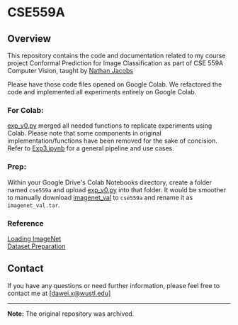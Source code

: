 # CSE559A


## Overview

This repository contains the code and documentation related to my course project Conformal Prediction for Image Classification as part of CSE 559A Computer Vision, taught by [Nathan Jacobs](https://jacobsn.github.io/)

Please have those code files opened on Google Colab. We refactored the code and implemented all experiments entirely on Google Colab. 

### For Colab:
[exp_v0.py](./exp_v0.py) merged all needed functions to replicate experiments using Colab. Please note that some components in original implementation/functions have been removed for the sake of concision. Refer to [Exp3.ipynb](./Exp3.ipynb) for a general pipeline and use cases. 
### Prep:
Within your Google Drive's Colab Notebooks directory, create a folder named `cse559a` and upload [exp_v0.py](./exp_v0.py) into that folder. It would be smoother to manually download [imagenet_val](https://image-net.org/data/ILSVRC/2012/ILSVRC2012_img_val.tar) to `cse559a` and rename it as `imagenet_val.tar`. 

### Reference
[Loading ImageNet](https://colab.research.google.com/drive/1EBz4feoaUvz-o_yeMI27LEQBkvrXNc_4?usp=sharing)<br/>
[Dataset Preparation](https://github.com/pytorch/examples/issues/275)
## Contact

If you have any questions or need further information, please feel free to contact me at [dawei.x@wustl.edu]

---

**Note:** The original repository was archived. 
